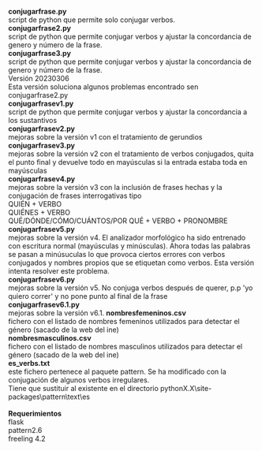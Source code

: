 **conjugarfrase.py** <br>
script de python que permite solo conjugar verbos. <br>
**conjugarfrase2.py** <br>
script de python que permite conjugar verbos y ajustar la concordancia de genero y número de la frase. <br>
**conjugarfrase3.py** <br>
script de python que permite conjugar verbos y ajustar la concordancia de genero y número de la frase. <br>
Versión 20230306 <br>
Esta versión soluciona algunos problemas encontrado sen conjugarfrase2.py <br>
**conjugarfrasev1.py** <br>
script de python que permite conjugar verbos y ajustar la concordancia a los sustantivos <br>
**conjugarfrasev2.py** <br>
mejoras sobre la versión v1 con el tratamiento de gerundios <br>
**conjugarfrasev3.py** <br>
mejoras sobre la versión v2 con el tratamiento de verbos conjugados, quita el punto final y devuelve todo en mayúsculas si la entrada estaba toda en mayúsculas <br>
**conjugarfrasev4.py** <br>
mejoras sobre la versión v3 con la inclusión de frases hechas y la conjugación de frases interrogativas tipo  <br>
QUIÉN + VERBO <br>
QUIÉNES + VERBO <br>
QUÉ/DÓNDE/CÓMO/CUÁNTOS/POR QUÉ + VERBO + PRONOMBRE <br>
**conjugarfrasev5.py** <br>
mejoras sobre la versión v4. El analizador morfológico ha sido entrenado con escritura normal (mayúsculas y minúsculas). Ahora todas las palabras se pasan a minúsuculas lo que provoca ciertos errores con verbos conjugados y nombres propios que se etiquetan como verbos. Esta versión intenta resolver este problema.  <br>
**conjugarfrasev6.py** <br>
mejoras sobre la versión v5. No conjuga verbos después de querer, p.p 'yo quiero correr' y no pone punto al final de la frase  <br>
**conjugarfrasev6.1.py** <br>
mejoras sobre la versión v6.1.
**nombresfemeninos.csv** <br>
fichero con el listado de nombres femeninos utilizados para detectar el género (sacado de la web del ine) <br>
**nombresmasculinos.csv** <br>
fichero con el listado de nombres masculinos utilizados para detectar el género (sacado de la web del ine) <br>
**es_verbs.txt** <br>
este fichero pertenece al paquete pattern. Se ha modificado con la conjugación de algunos verbos irregulares. <br>
Tiene que sustituir al existente en el directorio pythonX.X\site-packages\pattern\text\es <br>
<br>
**Requerimientos** <br>
flask <br>
pattern2.6 <br>
freeling 4.2 <br>
